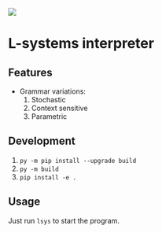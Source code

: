 [![][black-shield]][black]

[black]: https://roadmap.sh/projects/task-tracker
[black-shield]: https://img.shields.io/badge/Roadmap.sh-task%20tracker-black.svg?style=for-the-badge&labelColor=gray

# L-systems interpreter

## Features
* Grammar variations:
    1. Stochastic
    2. Context sensitive
    3. Parametric

## Development
1. `py -m pip install --upgrade build`
2. `py -m build`
3. `pip install -e .`

## Usage
Just run `lsys` to start the program.
